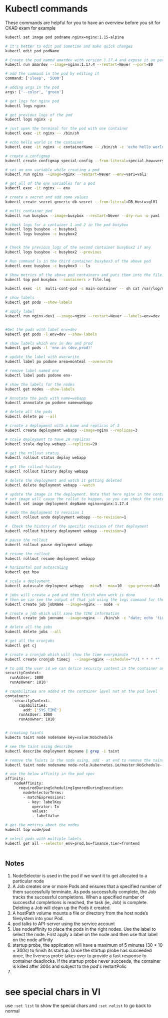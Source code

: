 # Kubectl commands

These commands are helpful for you to have an overview before you sit for CKAD exam for example

```sh
kubectl set image pod podname nginx=nginx:1.15-alpine

# it's better to edit pod sometime and make quick changes
kubectl edit pod podName

# Create the pod named amardev with version 1.17.4 and expose it on port 80
kubectl run amardev --image=nginx:1.17.4 --restart=Never --port=80

# add the command in the pod by editing it
command: ['sleep', '5000']

# adding args in the pod
args: ['--color', 'green']

# get logs for nginx pod
kubectl logs nginx

# get previous logs of the pod
kubectl logs nginx -p

# just open the terminal for the pod with one container
kubectl exec -it nginx -- /bin/sh

# echo hello world in the container
kubectl exec -it nginx -c containerName -- /bin/sh -c 'echo hello world'

# create a configmap
kubectl create configmap special-config --from-literal=special.how=very --from-literal=special.type=charm

# set an env variable while creating a pod
kubectl run nginx --image=nginx --restart=Never --env=var1=val1

# get all of the env variables for a pod
kubectl exec -it nginx -- env

# create a secret and add some values
kubectl create secret generic db-secret --from-literal=DB_Host=sql01

# multi container pod
kubectl run busybox --image=busybox --restart=Never --dry-run -o yaml -- bin/sh -c "sleep 3600; ls" > multi-container.yaml

# check logs for a container 1 and 2 in the pod busybox
kubectl logs busybox -c busybox1
kubectl logs busybox -c busybox2


# Check the previous logs of the second container busybox2 if any
kubectl logs busybox -c busybox2 --previous

# Run command ls in the third container busybox3 of the above pod
kubectl exec busybox -c busybox3 -- ls

# Show metrics of the above pod containers and puts them into the file.log and verify
kubectl top pod busybox --containers > file.log

kubectl exec -it  multi-cont-pod -c main-container -- sh cat /var/log/main.txt

# show labels
kubectl get pods --show-labels

# apply label
kubectl run nginx-dev1 --image=nginx --restart=Never --labels=env=dev


#Get the pods with label env=dev
kebectl get pods -l env=dev --show-labels

# show labels which env in dev and prod
kubectl get pods -l 'env in (dev,prod)'

# update the label with overwrite
kubectl label po podone area=monteal --overwrite

# remove label named env
kubectl label pods podone env-

# show the labels for the nodes
kubectl get nodes --show-labels

# Annotate the pods with name=webapp
kubectl annnotate po podone name=webapp

# delete all the pods
kubectl delete po --all

# create a deployment with a name and replicas of 3
kubectl create deployment webapp --image=nginx --replicas=3

# scale deployment to have 20 replicas
kubectl scale deploy webapp --replicas=20

# get the rollout status
kubectl rollout status deploy webapp

# get the rollout history
kubectl rollout history deploy webapp

# delete the deployment and watch it getting deleted
kubectl delete deployment webapp --watch

# update the image in the deployment. Note that here nginx in the container name
# set image will cause the rollut to happen, so you can check the status using the `kubectl rollout status` command
kubectl set image deployment depName nginx=nginx:1.17.4

# undo the deployment to revision 1
kubectl rollout undo deployment webapp --to-revision=1

#  Check the history of the specific revision of that deployment
kubectl rollout history deployment webapp --revision=3

# pause the rollout
kubectl rollout pause deployment webapp

# resume the rollout
kubectl rollout resume deployment webapp

# horizontal pod autoscaling
kubectl get hpa

# scale a deployment
kubectl autoscale deployment webapp --min=5 --max=10 --cpu-percent=80

# jobs will create a pod and then finish when work is done
# then we can see the output of that job using the logs command for the pod created
kubectl create job jobName --image=nginx -- node -v

# create a job which will save the TIME information
kubectl create job jonname --image=nginx -- /bin/sh -c "date; echo 'time container'"

# delete all the jobs
kubectl delete jobs --all

# get all the cronjobs
kubectl get cj

# create a cronjob which will show the time everyminute
kubectl create cronjob timecj  --image=nginx --schedule="*/1 * * * *" -- /bin/sh -c "date"

# to add the user id we can defice security context in the container and pod level using
securityContext:
  runAsUser: 1000
  runAsOwner: 1010

# capabilities are added at the container level not at the pod level
containers:
    securityContext:
      capabilities:
        add: ['SYS_TIME']
      runAsUser: 1000
      runAsOwner: 1010


# creating taints
kubects taint node nodename key=value:NoSchedule

# see the taint using describe
kubectl describe deployment depname | grep -i taint

# remove the Taints in the node using, add - at end to remove the taint
kubectl taint node nodename node-role.kubernetes.io/master:NoSchedule-

# use the below affinity in the pod spec
affinity:
    nodeAffinity:
      requiredDuringSchedulingIgnoredDuringExecution:
        nodeSelectorTerms:
        - matchExpressions:
          - key: labelKey
            operator: In
            values:
            - labelValue

# get the metircs about the nodes
kubectl top node/pod

# select pods with multiple labels
kubectl get all --selector env=prod,bu=finance,tier=frontend



```
## Notes

1. NodeSelector is used in the pod if we want it to get allocated to a particular node
2. A Job creates one or more Pods and ensures that a specified number of them successfully terminate. As pods successfully complete, the Job tracks the successful completions. When a specified number of successful completions is reached, the task (ie, Job) is complete. Deleting a Job will clean up the Pods it created.
3. A hostPath volume mounts a file or directory from the host node’s filesystem into your Pod.
4. pod talks to API-server using the service account
5. Use nodeaffinity to place the pods in the right nodes. Use the label to select the node. First apply a label on the node and then use that label on the node affinity
6. startup probe, the application will have a maximum of 5 minutes (30 * 10 = 300s) to finish its startup. Once the startup probe has succeeded once, the liveness probe takes over to provide a fast response to container deadlocks. If the startup probe never succeeds, the container is killed after 300s and subject to the pod's restartPolic
7.


# see special chars in VI
use `:set list` to show the special chars and `:set nolist` to go back to normal





